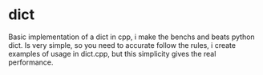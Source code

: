 # dict

Basic implementation of a dict in cpp, i make the benchs and beats python dict.
Is very simple, so you need to accurate follow the rules, i create examples of usage in dict.cpp, 
but this simplicity gives the real performance.
